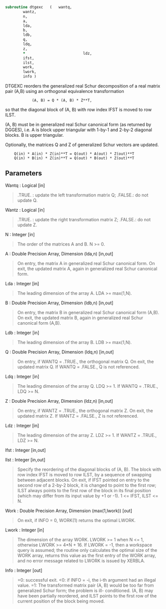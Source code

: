 ```fortran
subroutine dtgexc	(	wantq,
		wantz,
		n,
		a,
		lda,
		b,
		ldb,
		q,
		ldq,
		z,
		*                          ldz,
		ifst,
		ilst,
		work,
		lwork,
		info )
```

 DTGEXC reorders the generalized real Schur decomposition of a real
 matrix pair (A,B) using an orthogonal equivalence transformation

                (A, B) = Q * (A, B) * Z**T,

 so that the diagonal block of (A, B) with row index IFST is moved
 to row ILST.

 (A, B) must be in generalized real Schur canonical form (as returned
 by DGGES), i.e. A is block upper triangular with 1-by-1 and 2-by-2
 diagonal blocks. B is upper triangular.

 Optionally, the matrices Q and Z of generalized Schur vectors are
 updated.

        Q(in) * A(in) * Z(in)**T = Q(out) * A(out) * Z(out)**T
        Q(in) * B(in) * Z(in)**T = Q(out) * B(out) * Z(out)**T


## Parameters
Wantq : Logical [in]
> .TRUE. : update the left transformation matrix Q;
> .FALSE.: do not update Q.

Wantz : Logical [in]
> .TRUE. : update the right transformation matrix Z;
> .FALSE.: do not update Z.

N : Integer [in]
> The order of the matrices A and B. N >= 0.

A : Double Precision Array, Dimension (lda,n) [in,out]
> On entry, the matrix A in generalized real Schur canonical
> form.
> On exit, the updated matrix A, again in generalized
> real Schur canonical form.

Lda : Integer [in]
> The leading dimension of the array A. LDA >= max(1,N).

B : Double Precision Array, Dimension (ldb,n) [in,out]
> On entry, the matrix B in generalized real Schur canonical
> form (A,B).
> On exit, the updated matrix B, again in generalized
> real Schur canonical form (A,B).

Ldb : Integer [in]
> The leading dimension of the array B. LDB >= max(1,N).

Q : Double Precision Array, Dimension (ldq,n) [in,out]
> On entry, if WANTQ = .TRUE., the orthogonal matrix Q.
> On exit, the updated matrix Q.
> If WANTQ = .FALSE., Q is not referenced.

Ldq : Integer [in]
> The leading dimension of the array Q. LDQ >= 1.
> If WANTQ = .TRUE., LDQ >= N.

Z : Double Precision Array, Dimension (ldz,n) [in,out]
> On entry, if WANTZ = .TRUE., the orthogonal matrix Z.
> On exit, the updated matrix Z.
> If WANTZ = .FALSE., Z is not referenced.

Ldz : Integer [in]
> The leading dimension of the array Z. LDZ >= 1.
> If WANTZ = .TRUE., LDZ >= N.

Ifst : Integer [in,out]

Ilst : Integer [in,out]
> Specify the reordering of the diagonal blocks of (A, B).
> The block with row index IFST is moved to row ILST, by a
> sequence of swapping between adjacent blocks.
> On exit, if IFST pointed on entry to the second row of
> a 2-by-2 block, it is changed to point to the first row;
> ILST always points to the first row of the block in its
> final position (which may differ from its input value by
> +1 or -1). 1 <= IFST, ILST <= N.

Work : Double Precision Array, Dimension (max(1,lwork)) [out]
> On exit, if INFO = 0, WORK(1) returns the optimal LWORK.

Lwork : Integer [in]
> The dimension of the array WORK.
> LWORK >= 1 when N <= 1, otherwise LWORK >= 4*N + 16.
> If LWORK = -1, then a workspace query is assumed; the routine
> only calculates the optimal size of the WORK array, returns
> this value as the first entry of the WORK array, and no error
> message related to LWORK is issued by XERBLA.

Info : Integer [out]
> =0:  successful exit.
> <0:  if INFO = -i, the i-th argument had an illegal value.
> =1:  The transformed matrix pair (A, B) would be too far
> from generalized Schur form; the problem is ill-
> conditioned. (A, B) may have been partially reordered,
> and ILST points to the first row of the current
> position of the block being moved.

